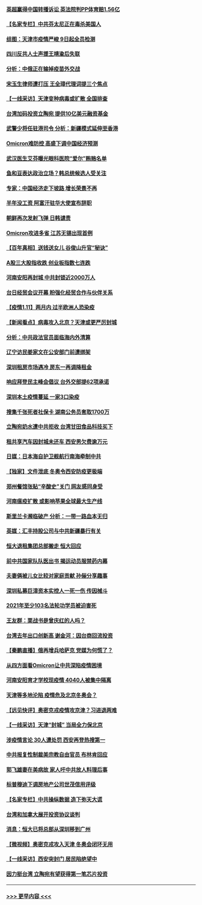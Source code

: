 #### [英超赢得中国转播诉讼 英法院判PP体育赔1.56亿](../pages/nsc413/n13498105.md?t=01120706) 
#### [【名家专栏】中共芬太尼正在毒杀美国人](../pages/nsc413/n13497438.md?t=01120706) 
#### [组图：天津市疫情严峻 9日起全员检测](../pages/nsc413/n13497488.md?t=01120706) 
#### [四川反共人士声援王靖渝后失联](../pages/nsc413/n13497141.md?t=01120706) 
#### [分析：中俄正在输掉疫苗外交战](../pages/nsc413/n13497993.md?t=01120706) 
#### [宋玉生律师遭打压 王全璋代理词提三个焦点](../pages/nsc413/n13497829.md?t=01120706) 
#### [【一线采访】天津变种病毒或扩散 全国排查](../pages/nsc413/n13497734.md?t=01120706) 
#### [台湾加码投资立陶宛 提供10亿美元融资基金](../pages/nsc413/n13497590.md?t=01120706) 
#### [武警少将任驻港司令 分析：新疆模式延伸至香港](../pages/nsc413/n13497178.md?t=01120706) 
#### [Omicron难防控 高盛下调中国经济预测](../pages/nsc413/n13497725.md?t=01120706) 
#### [武汉医生艾芬曝光眼科医院“爱尔”贿赂名单](../pages/nsc413/n13497508.md?t=01120706) 
#### [鱼和豆表达政治立场？韩总统候选人受关注](../pages/nsc413/n13497594.md?t=01120706) 
#### [专家：中国经济走下坡路 增长荣景不再](../pages/nsc413/n13497403.md?t=01120706) 
#### [半年没工资 阿富汗驻华大使宣布辞职](../pages/nsc413/n13497512.md?t=01120706) 
#### [朝鲜再次发射飞弹 日韩谴责](../pages/nsc413/n13497080.md?t=01120706) 
#### [Omicron攻进多省 江苏无锡出现首例](../pages/nsc413/n13497154.md?t=01120706) 
#### [【百年真相】送钱送女儿 谷俊山升官“秘诀”](../pages/nsc413/n13489253.md?t=01120706) 
#### [A股三大股指收跌 创业板指数七连跌](../pages/nsc413/n13497010.md?t=01120706) 
#### [河南安阳再封城 中共封锁近2000万人](../pages/nsc413/n13497071.md?t=01120706) 
#### [台日经贸会议开幕 盼强化经贸合作与伙伴关系](../pages/nsc413/n13496938.md?t=01120706) 
#### [【疫情1.11】两月内 过半欧洲人恐染疫](../pages/nsc413/n13496739.md?t=01120706) 
#### [【新闻看点】病毒攻入北京？天津或更严厉封城](../pages/nsc413/n13495491.md?t=01120706) 
#### [分析：中共政法官员面临海内外清算](../pages/nsc413/n13495811.md?t=01120706) 
#### [辽宁访民姜家文在公安部门前遭绑架](../pages/nsc413/n13497019.md?t=01120706) 
#### [深圳租房市场遇冷 房东一再调降租金](../pages/nsc413/n13496489.md?t=01120706) 
#### [响应拜登民主峰会倡议 台外交部提62项承诺](../pages/nsc413/n13496786.md?t=01120706) 
#### [深圳本土疫情蔓延 一家3口染疫](../pages/nsc413/n13496870.md?t=01120706) 
#### [搜集千张死者社保卡 湖南公务员套取1700万](../pages/nsc413/n13496775.md?t=01120706) 
#### [立陶宛奶水遭中共拒收 台湾甘田食品科技买下](../pages/nsc413/n13496660.md?t=01120706) 
#### [租共享汽车因封城未还车 西安男欠费逾万元](../pages/nsc413/n13496470.md?t=01120706) 
#### [日媒：日本海自护卫舰航行南海牵制中共](../pages/nsc413/n13496387.md?t=01120706) 
#### [【独家】文件泄底 冬奥令西安防疫更极端](../pages/nsc413/n13494074.md?t=01120706) 
#### [郑州餐馆张贴“辛酸史”关门 网友感同身受](../pages/nsc413/n13496323.md?t=01120706) 
#### [河南瘟疫扩散 或影响苹果全球最大生产线](../pages/nsc413/n13496327.md?t=01120706) 
#### [斯里兰卡濒临破产 分析：一带一路血本无归](../pages/nsc413/n13495938.md?t=01120706) 
#### [英媒：汇丰持股公司与中共新疆暴行有关](../pages/nsc413/n13496485.md?t=01120706) 
#### [恒大退租集团总部搬走 恒大回应](../pages/nsc413/n13496117.md?t=01120706) 
#### [前中共国家队队医出书 揭运动员服禁药内幕](../pages/nsc413/n13496354.md?t=01120706) 
#### [夫妻俩被儿女比较对家庭贡献 孙俪分享趣事](../pages/nsc413/n13496034.md?t=01120706) 
#### [深圳私募巨漳资本实控人一死一伤 传因械斗](../pages/nsc413/n13496234.md?t=01120706) 
#### [2021年至少103名法轮功学员被迫害死](../pages/nsc413/n13495075.md?t=01120706) 
#### [王友群：栗战书是曾庆红的人吗？](../pages/nsc413/n13495738.md?t=01120706) 
#### [台湾去年出口创新高 谢金河：因台商回流投资](../pages/nsc413/n13495296.md?t=01120706) 
#### [【秦鹏直播】俄再增兵哈萨克 党媒为何慌了？](../pages/nsc413/n13495963.md?t=01120706) 
#### [从四方面看Omicron让中共深陷疫情困境](../pages/nsc413/n13495887.md?t=01120706) 
#### [河南安阳育才学校现疫情 4040人被集中隔离](../pages/nsc413/n13495837.md?t=01120706) 
#### [天津等多地沦陷 疫情危及北京冬奥会？](../pages/nsc413/n13495505.md?t=01120706) 
#### [【远见快评】奥密克戎疫情攻京津？习进退两难](../pages/nsc413/n13495857.md?t=01120706) 
#### [【一线采访】天津“封城” 当局全力保北京](../pages/nsc413/n13495590.md?t=01120706) 
#### [涉疫情言论 30人遭处罚 西安再登热搜第一](../pages/nsc413/n13495414.md?t=01120706) 
#### [中共报复性制裁美宗教自由官员 布林肯回应](../pages/nsc413/n13495684.md?t=01120706) 
#### [郭飞雄妻在美病故 家人吁中共放人料理后事](../pages/nsc413/n13495606.md?t=01120706) 
#### [标普穆迪下调房地产公司世茂信用评级](../pages/nsc413/n13495565.md?t=01120706) 
#### [【名家专栏】中共操纵数据 造下弥天大谎](../pages/nsc413/n13495097.md?t=01120706) 
#### [台湾和加拿大展开投资协议谈判](../pages/nsc413/n13495510.md?t=01120706) 
#### [消息：恒大已将总部从深圳移到广州](../pages/nsc413/n13495244.md?t=01120706) 
#### [【微视频】奥密克戎攻入天津 冬奥会闭环无用](../pages/nsc413/n13495142.md?t=01120706) 
#### [【一线采访】西安突封门 居民陷绝望中](../pages/nsc413/n13495071.md?t=01120706) 
#### [因力挺台湾 立陶宛有望获得第一笔芯片投资](../pages/nsc413/n13495240.md?t=01120706) 

----
#### [ >>> 更早内容 <<< ](../indexes/nsc413-earlier.md)
